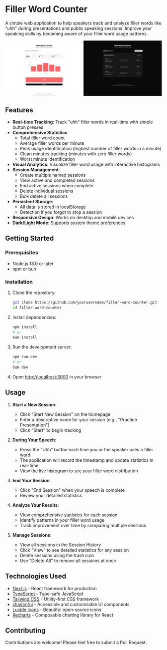 # Filler Word Counter 

A simple web application to help speakers track and analyze filler words like "uhh" during presentations and public speaking sessions. 
Improve your speaking skills by becoming aware of your filler word usage patterns.

<div style="display: flex; ">
<div><img src="./public/screenshots/wide-active-light.png"></div>
<div><img src="./public/screenshots/wide-list-dark.png"></div>
</div>

## Features

- **Real-time Tracking**: Track "uhh" filler words in real-time with simple button presses
- **Comprehensive Statistics**:
  - Total filler word count
  - Average filler words per minute
  - Peak usage identification (highest number of filler words in a minute)
  - Clean minutes tracking (minutes with zero filler words)
  - Worst minute identification
- **Visual Analytics**: Visualize filler word usage with interactive histograms
- **Session Management**:
  - Create multiple named sessions
  - View active and completed sessions
  - End active sessions when complete
  - Delete individual sessions
  - Bulk delete all sessions
- **Persistent Storage**: 
   - All data is stored in localStorage 
   - Detection if you forgot to stop a session
- **Responsive Design**: Works on desktop and mobile devices
- **Dark/Light Mode**: Supports system theme preferences

## Getting Started

### Prerequisites

- Node.js 18.0 or later
- npm or bun

### Installation

1. Clone the repository:
   ```bash
   git clone https://github.com/yourusername/filler-word-counter.git
   cd filler-word-counter
   ```

2. Install dependencies:
   ```bash
   npm install
   # or
   bun install
   ```

3. Run the development server:
   ```bash
   npm run dev
   # or
   bun dev
   ```

4. Open [http://localhost:3000](http://localhost:3000) in your browser

## Usage

1. **Start a New Session**:
   - Click "Start New Session" on the homepage
   - Enter a descriptive name for your session (e.g., "Practice Presentation")
   - Click "Start" to begin tracking

2. **During Your Speech**:
   - Press the "Uhh" button each time you or the speaker uses a filler word
   - The application will record the timestamp and update statistics in real-time
   - View the live histogram to see your filler word distribution

3. **End Your Session**:
   - Click "End Session" when your speech is complete
   - Review your detailed statistics

4. **Analyze Your Results**:
   - View comprehensive statistics for each session
   - Identify patterns in your filler word usage
   - Track improvement over time by comparing multiple sessions

5. **Manage Sessions**:
   - View all sessions in the Session History
   - Click "View" to see detailed statistics for any session
   - Delete sessions using the trash icon
   - Use "Delete All" to remove all sessions at once

## Technologies Used

- [Next.js](https://nextjs.org/) - React framework for production
- [TypeScript](https://www.typescriptlang.org/) - Type-safe JavaScript
- [Tailwind CSS](https://tailwindcss.com/) - Utility-first CSS framework
- [shadcn/ui](https://ui.shadcn.com/) - Accessible and customizable UI components
- [Lucide Icons](https://lucide.dev/) - Beautiful open-source icons
- [Recharts](https://recharts.org/) - Composable charting library for React


## Contributing

Contributions are welcome! Please feel free to submit a Pull Request.
